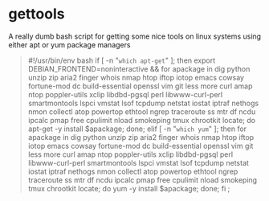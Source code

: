 # gettools
A really dumb bash script for getting some nice tools on linux systems using either apt or yum package managers

>#!/usr/bin/env bash
>if [ -n "`which apt-get`" ];
>then export DEBIAN_FRONTEND=noninteractive && for apackage in dig python unzip zip aria2 finger whois nmap htop iftop iotop emacs cowsay fortune-mod dc build-essential openssl vim git less more curl amap ntop poppler-utils xclip libdbd-pgsql perl libwww-curl-perl smartmontools lspci vmstat lsof tcpdump netstat iostat iptraf nethogs nmon collectl atop powertop ethtool ngrep traceroute ss mtr df ncdu ipcalc pmap free cpulimit nload smokeping tmux chrootkit locate; do apt-get -y install $apackage; done;
>elif [ -n "`which yum`" ];
>then for apackage in dig python unzip zip aria2 finger whois nmap htop iftop iotop emacs cowsay fortune-mod dc build-essential openssl vim git less more curl amap ntop poppler-utils xclip libdbd-pgsql perl libwww-curl-perl smartmontools lspci vmstat lsof tcpdump netstat iostat iptraf nethogs nmon collectl atop powertop ethtool ngrep traceroute ss mtr df ncdu ipcalc pmap free cpulimit nload smokeping tmux chrootkit locate; do yum -y install $apackage; done;
>fi ;
